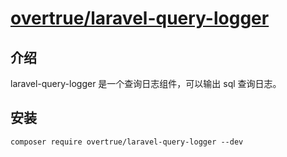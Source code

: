 # [overtrue/laravel-query-logger](https://packagist.org/packages/overtrue/laravel-query-logger)
## 介绍
laravel-query-logger 是一个查询日志组件，可以输出 sql 查询日志。
## 安装
```
composer require overtrue/laravel-query-logger --dev
```